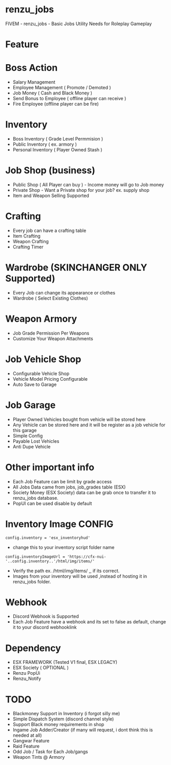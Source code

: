 # renzu_jobs
FIVEM - renzu_jobs - Basic Jobs Utility Needs for Roleplay Gameplay

# Feature 

# Boss Action 
- Salary Management
- Employee Management ( Promote / Demoted )
- Job Money ( Cash and Black Money )
- Send Bonus to Employee ( offline player can receive )
- Fire Employee (offline player can be fire)
# Inventory
- Boss Inventory ( Grade Level Permmision )
- Public Inventory ( ex. armory )
- Personal Inventory ( Player Owned Stash )
# Job Shop (business)
- Public Shop ( All Player can buy ) - Income money will go to Job money
- Private Shop - Want a Private shop for your job? ex. supply shop
- Item and Weapon Selling Supported
# Crafting
- Every job can have a crafting table
- Item Crafting
- Weapon Crafting
- Crafting Timer
# Wardrobe (SKINCHANGER ONLY Supported)
- Every Job can change its appearance or clothes
- Wardrobe ( Select Existing Clothes)
# Weapon Armory
- Job Grade Permission Per Weapons
- Customize Your Weapon Attachments
# Job Vehicle Shop
- Configurable Vehicle Shop
- Vehicle Model Pricing Configurable
- Auto Save to Garage
# Job Garage
- Player Owned Vehicles bought from vehicle will be stored here
- Any Vehicle can be stored here and it will be register as a job vehicle for this garage
- Simple Config
- Payable Lost Vehicles
- Anti Dupe Vehicle

# Other important info
- Each Job Feature can be limit by grade access
- All Jobs Data came from jobs, job_grades table (ESX)
- Society Money (ESX Society) data can be grab once to transfer it to renzu_jobs database.
- PopUI can be used disable by default

# Inventory Image CONFIG
```
config.inventory = 'esx_inventoryhud'
```
- change this to your inventory script folder name
```
config.inventoryImageUrl = 'https://cfx-nui-'..config.inventory..'/html/img/items/'
```
- Verify the path ex. /html/img/items/ ,, if its correct.
- Images from your inventory will be used ,instead of hosting it in renzu_jobs folder.

# Webhook
- Discord Webhook is Supported
- Each Job Feature have a webhook and its set to false as default, change it to your discord webhooklink

# Dependency
- ESX FRAMEWORK (Tested V1 final, ESX LEGACY)
- ESX Society ( OPTIONAL )
- Renzu PopUi
- Renzu_Notify

# TODO
- Blackmoney Support in Inventory (i forgot silly me)
- Simple Dispatch System (discord channel style)
- Support Black money requirements in shop
- Ingame Job Adder/Creator (if many will request, i dont think this is needed at all)
- Gangwar Feature
- Raid Feature
- Odd Job / Task for Each Job/gangs
- Weapon Tints @ Armory
